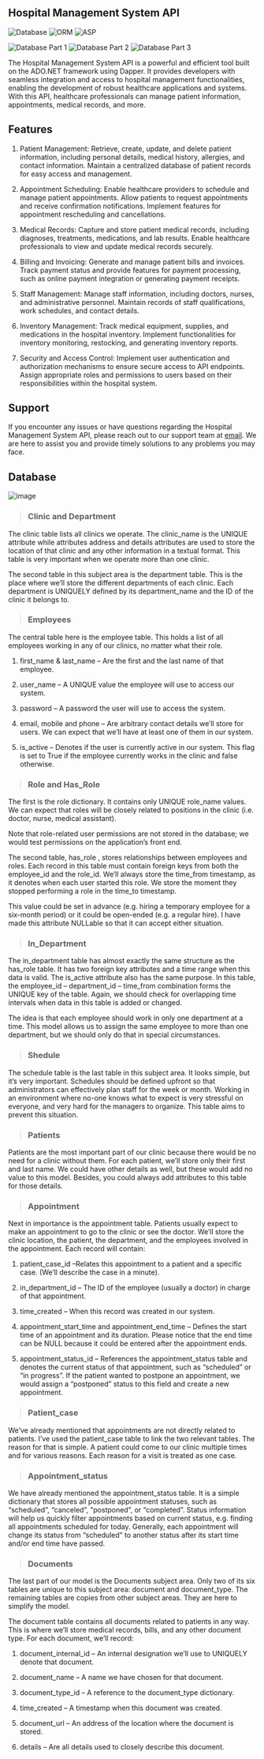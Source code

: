 ## Hospital Management System API
![Database](https://img.shields.io/badge/Database--Server-<COLOR>)
![ORM](https://img.shields.io/badge/ORM--Dapper-FAD02C)
![ASP](https://img.shields.io/badge/ASP--NET--CORE-738FA7)

![Database Part 1](https://img.shields.io/badge/Employees--Depatments-D01110)
![Database Part 2](https://img.shields.io/badge/Patients--Appointment-D01110)
![Database Part 3](https://img.shields.io/badge/Documents-D01110)

The Hospital Management System API is a powerful and efficient tool built on the ADO.NET framework using Dapper. It provides developers with seamless integration and access to hospital management functionalities, enabling the development of robust healthcare applications and systems. With this API, healthcare professionals can manage patient information, appointments, medical records, and more.

## Features
1. Patient Management: Retrieve, create, update, and delete patient information, including personal details, medical history, allergies, and contact information. Maintain a centralized database of patient records for easy access and management.

2. Appointment Scheduling: Enable healthcare providers to schedule and manage patient appointments. Allow patients to request appointments and receive confirmation notifications. Implement features for appointment rescheduling and cancellations.

3. Medical Records: Capture and store patient medical records, including diagnoses, treatments, medications, and lab results. Enable healthcare professionals to view and update medical records securely.

4. Billing and Invoicing: Generate and manage patient bills and invoices. Track payment status and provide features for payment processing, such as online payment integration or generating payment receipts.

5. Staff Management: Manage staff information, including doctors, nurses, and administrative personnel. Maintain records of staff qualifications, work schedules, and contact details.

6. Inventory Management: Track medical equipment, supplies, and medications in the hospital inventory. Implement functionalities for inventory monitoring, restocking, and generating inventory reports.

7. Security and Access Control: Implement user authentication and authorization mechanisms to ensure secure access to API endpoints. Assign appropriate roles and permissions to users based on their responsibilities within the hospital system.

## Support
If you encounter any issues or have questions regarding the Hospital Management System API, please reach out to our support team at [email](tkach.yevhenii23@gmail.com). We are here to assist you and provide timely solutions to any problems you may face.

## Database
![image](https://www.linkpicture.com/q/Hospital-Dapper-Database.png)

>### Clinic and Department

The clinic table lists all clinics we operate. The clinic_name is the UNIQUE attribute while attributes address and details attributes are used to store the location of that clinic and any other information in a textual format. This table is very important when we operate more than one clinic.

The second table in this subject area is the department table. This is the place where we’ll store the different departments of each clinic. Each department is UNIQUELY defined by its department_name and the ID of the clinic it belongs to.

>### Employees 
The central table here is the employee table. This holds a list of all employees working in any of our clinics, no matter what their role.

1. first_name & last_name – Are the first and the last name of that employee.

2. user_name – A UNIQUE value the employee will use to access our system.

3. password – A password the user will use to access the system.

4. email, mobile and phone – Are arbitrary contact details we’ll store for users. We can expect that we’ll have at least one of them in our system.

5. is_active – Denotes if the user is currently active in our system. This flag is set to True if the employee currently works in the clinic and false otherwise.

>### Role and Has_Role 

The first is the role dictionary. It contains only UNIQUE role_name values. We can expect that roles will be closely related to positions in the clinic (i.e. doctor, nurse, medical assistant). 

Note that role-related user permissions are not stored in the database; we would test permissions on the application’s front end.

The second table, has_role , stores relationships between employees and roles. Each record in this table must contain foreign keys from both the employee_id and the role_id. We’ll always store the time_from timestamp, as it denotes when each user started this role. We store the moment they stopped performing a role in the time_to timestamp. 

This value could be set in advance (e.g. hiring a temporary employee for a six-month period) or it could be open-ended (e.g. a regular hire). I have made this attribute NULLable so that it can accept either situation. 

>### In_Department

The in_department table has almost exactly the same structure as the has_role table. It has two foreign key attributes and a time range when this data is valid. The is_active attribute also has the same purpose. In this table, the employee_id – department_id – time_from combination forms the UNIQUE key of the table. Again, we should check for overlapping time intervals when data in this table is added or changed. 

The idea is that each employee should work in only one department at a time. This model allows us to assign the same employee to more than one department, but we should only do that in special circumstances.

>### Shedule 

The schedule table is the last table in this subject area. It looks simple, but it’s very important. Schedules should be defined upfront so that administrators can effectively plan staff for the week or month. Working in an environment where no-one knows what to expect is very stressful on everyone, and very hard for the managers to organize. This table aims to prevent this situation. 

>### Patients 

Patients are the most important part of our clinic because there would be no need for a clinic without them. For each patient, we’ll store only their first and last name. We could have other details as well, but these would add no value to this model. Besides, you could always add attributes to this table for those details.

>### Appointment 

Next in importance is the appointment table. Patients usually expect to make an appointment to go to the clinic or see the doctor. We’ll store the clinic location, the patient, the department, and the employees involved in the appointment. Each record will contain:

1. patient_case_id –Relates this appointment to a patient and a specific case. (We’ll describe the case in a minute).

2. in_department_id – The ID of the employee (usually a doctor) in charge of that appointment.

3. time_created – When this record was created in our system.

4. appointment_start_time and appointment_end_time – Defines the start time of an appointment and its duration. Please notice that the end time can be NULL because it could be entered after the appointment ends.

5. appointment_status_id – References the appointment_status table and denotes the current status of that appointment, such as “scheduled” or “in progress”. If the patient wanted to postpone an appointment, we would assign a “postponed” status to this field and create a new appointment.

>### Patient_case 

We’ve already mentioned that appointments are not directly related to patients. I’ve used the patient_case table to link the two relevant tables. The reason for that is simple. A patient could come to our clinic multiple times and for various reasons. Each reason for a visit is treated as one case.

>### Appointment_status 

We have already mentioned the appointment_status table. It is a simple dictionary that stores all possible appointment statuses, such as “scheduled”, “canceled”, “postponed”, or “completed”. Status information will help us quickly filter appointments based on current status, e.g. finding all appointments scheduled for today. Generally, each appointment will change its status from “scheduled” to another status after its start time and/or end time have passed.

>### Documents 

The last part of our model is the Documents subject area. Only two of its six tables are unique to this subject area: document and document_type. The remaining tables are copies from other subject areas. They are here to simplify the model.

The document table contains all documents related to patients in any way. This is where we’ll store medical records, bills, and any other document type. For each document, we’ll record:

1. document_internal_id – An internal designation we’ll use to UNIQUELY denote that document.

2. document_name – A name we have chosen for that document.

3. document_type_id – A reference to the document_type dictionary.

4. time_created – A timestamp when this document was created.

5. document_url – An address of the location where the document is stored.

6. details – Are all details used to closely describe this document.











